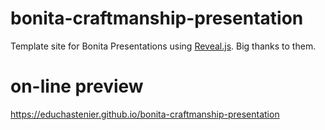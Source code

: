 # bonita-craftmanship-presentation
Template site for Bonita Presentations using [Reveal.js](https://github.com/hakimel/reveal.js/). Big thanks to them.

# on-line preview
https://educhastenier.github.io/bonita-craftmanship-presentation